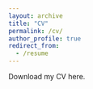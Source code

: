 ```yaml
---
layout: archive
title: "CV"
permalink: /cv/
author_profile: true
redirect_from:
  - /resume
---
```


Download my CV here. 


